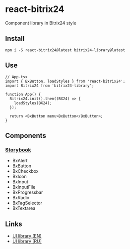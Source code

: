 # react-bitrix24

Component library in Bitrix24 style

## Install

```nodejs
npm i -S react-bitrix24@latest bitrix24-library@latest
```

## Use

```tsx
// App.tsx
import { BxButton, loadStyles } from 'react-bitrix24';
import Bitrix24 from 'bitrix24-library';

function App() {
  Bitrix24.init().then((BX24) => {
    loadStyles(BX24);
  });

  return <BxButton menu>BxButton</BxButton>;
}
```

## Components

### [Storybook](https://vdistortion.github.io/ui-bitrix24/react)

- BxAlert
- BxButton
- BxCheckbox
- BxIcon
- BxInput
- BxInputFile
- BxProgressbar
- BxRadio
- BxTagSelector
- BxTextarea

## Links

- [UI library [EN]](https://training.bitrix24.com/api_d7/bitrix/ui/index.php)
- [UI library [RU]](https://dev.1c-bitrix.ru/api_d7/bitrix/ui/index.php)
